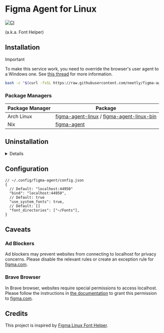 # Figma Agent for Linux

[![CI](https://github.com/neetly/figma-agent-linux/actions/workflows/ci.yml/badge.svg)](https://github.com/neetly/figma-agent-linux/actions/workflows/ci.yml)

(a.k.a. Font Helper)

## Installation

> [!IMPORTANT]
> To make this service work, you need to override the browser's user agent to a Windows one. See [this thread](https://forum.figma.com/report-a-problem-6/requests-to-font-helper-on-linux-stopped-working-16569) for more information.

```sh
bash -c "$(curl -fsSL https://raw.githubusercontent.com/neetly/figma-agent-linux/main/files/install.sh)"
```

### Package Managers

| Package Manager | Package                                                                                                                                                       |
| --------------- | ------------------------------------------------------------------------------------------------------------------------------------------------------------- |
| Arch Linux      | [figma-agent-linux](https://aur.archlinux.org/packages/figma-agent-linux) / [figma-agent-linux-bin](https://aur.archlinux.org/packages/figma-agent-linux-bin) |
| Nix             | [figma-agent](https://search.nixos.org/packages?show=figma-agent)                                                                                             |

## Uninstallation

<details>

```sh
systemctl --user disable --now figma-agent.service figma-agent.socket
rm -rf ~/.local/share/figma-agent ~/.local/share/systemd/user/figma-agent.{service,socket}
```

</details>

## Configuration

```jsonc
// ~/.config/figma-agent/config.json
{
  // Default: "localhost:44950"
  "bind": "localhost:44950",
  // Default: true
  "use_system_fonts": true,
  // Default: []
  "font_directories": ["~/Fonts"],
}
```

## Caveats

### Ad Blockers

Ad blockers may prevent websites from connecting to localhost for privacy concerns. Please disable the relevant rules or create an exception rule for [figma.com](https://www.figma.com/).

### Brave Browser

In Brave browser, websites require special permissions to access localhost. Please follow the instructions in [the documentation](https://brave.com/privacy-updates/27-localhost-permission/) to grant this permission to [figma.com](https://www.figma.com/).

## Credits

This project is inspired by [Figma Linux Font Helper](https://github.com/Figma-Linux/figma-linux-font-helper).
